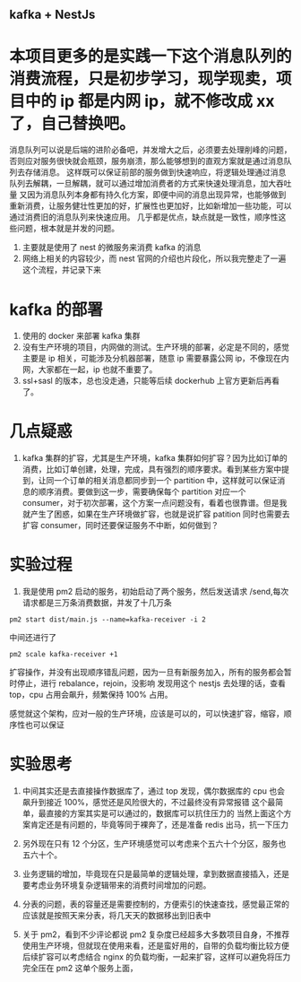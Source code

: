 ## kafka + NestJs

# 本项目更多的是实践一下这个消息队列的消费流程，只是初步学习，现学现卖，项目中的 ip 都是内网 ip，就不修改成 xx 了，自己替换吧。

消息队列可以说是后端的进阶必备吧，并发增大之后，必须要去处理削峰的问题，否则应对服务很快就会瓶颈，服务崩溃，那么能够想到的直观方案就是通过消息队列去存储消息。
这样既可以保证前部的服务做到快速响应，将逻辑处理通过消息队列去解耦，一旦解耦，就可以通过增加消费者的方式来快速处理消息，加大吞吐量
又因为消息队列本身都有持久化方案，即便中间的消息出现异常，也能够做到重新消费，让服务健壮性更加的好，扩展性也更加好，比如新增加一些功能，可以通过消费旧的消息队列来快速应用。
几乎都是优点，缺点就是一致性，顺序性这些问题，根本就是并发的问题。

1. 主要就是使用了 nest 的微服务来消费 kafka 的消息
2. 网络上相关的内容较少，而 nest 官网的介绍也片段化，所以我完整走了一遍这个流程，并记录下来

# kafka 的部署

1. 使用的 docker 来部署 kafka 集群
2. 没有生产环境的项目，内网做的测试。生产环境的部署，必定是不同的，感觉主要是 ip 相关，可能涉及分机器部署，随意 ip 需要暴露公网 ip，不像现在内网，大家都在一起，ip 也就不重要了。
3. ssl+sasl 的版本，总也没走通，只能等后续 dockerhub 上官方更新后再看了。

# 几点疑惑

1. kafka 集群的扩容，尤其是生产环境，kafka 集群如何扩容？因为比如订单的消费，比如订单创建，处理，完成，具有强烈的顺序要求。看到某些方案中提到，让同一个订单的相关消息都同步到一个 partition 中，这样就可以保证消息的顺序消费。要做到这一步，需要确保每个 partition 对应一个 consumer，对于初次部署，这个方案一点问题没有，看着也很靠谱。但是我就产生了困惑，如果在生产环境做扩容，也就是说扩容 patition 同时也需要去扩容 consumer，同时还要保证服务不中断，如何做到？

# 实验过程

1. 我是使用 pm2 启动的服务，初始启动了两个服务，然后发送请求 /send,每次请求都是三万条消费数据，并发了十几万条

```
pm2 start dist/main.js --name=kafka-receiver -i 2
```

中间还进行了

```
pm2 scale kafka-receiver +1
```

扩容操作，并没有出现顺序错乱问题，因为一旦有新服务加入，所有的服务都会暂时停止，进行 rebalance，rejoin，没影响
发现用这个 nestjs 去处理的话，查看 top，cpu 占用会飙升，频繁保持 100% 占用。

感觉就这个架构，应对一般的生产环境，应该是可以的，可以快速扩容，缩容，顺序性也可以保证

# 实验思考

1. 中间其实还是去直接操作数据库了，通过 top 发现，偶尔数据库的 cpu 也会飙升到接近 100%，感觉还是风险很大的，不过最终没有异常报错
   这个最简单，最直接的方案其实是可以通过的，数据库可以抗住压力的
   当然上面这个方案肯定还是有问题的，毕竟等同于裸奔了，还是准备 redis 出马，抗一下压力

2. 另外现在只有 12 个分区，生产环境感觉可以考虑来个五六十个分区，服务也五六十个。
3. 业务逻辑的增加，毕竟现在只是最简单的逻辑处理，拿到数据直接插入，还是要考虑业务环境复杂逻辑带来的消费时间增加的问题。
4. 分表的问题，表的容量还是需要控制的，方便索引的快速查找，感觉最正常的应该就是按照天来分表，将几天天的数据移出到旧表中
5. 关于 pm2，看到不少评论都说 pm2 复杂度已经超多大多数项目自身，不推荐使用生产环境，但就现在使用来看，还是蛮好用的，自带的负载均衡比较方便
   后续扩容可以考虑结合 nginx 的负载均衡，一起来扩容，这样可以避免将压力完全压在 pm2 这单个服务上面，

